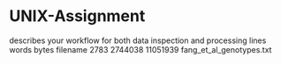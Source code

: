 # UNIX-Assignment
describes your workflow for both data inspection and processing
  lines words bytes filename 2783  2744038 11051939 fang_et_al_genotypes.txt

